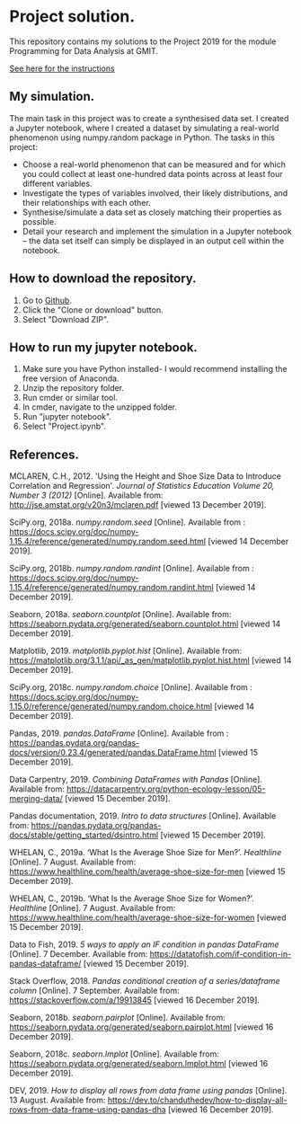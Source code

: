 # Project solution.

This repository contains my solutions to the Project 2019 for the module Programming for Data Analysis at GMIT.

[See here for the instructions](https://github.com/brianmcgmit/ProgDA/raw/master/ProgDA_Project.pdf)

## My simulation.

The main task in this project was to create a synthesised data set. I created a Jupyter notebook, where I created a dataset by simulating a real-world phenomenon using numpy.random package in Python. The tasks in this project:

* Choose a real-world phenomenon that can be measured and for which you could collect at least one-hundred data points across at least four different variables.
* Investigate the types of variables involved, their likely distributions, and their relationships with each other.
* Synthesise/simulate a data set as closely matching their properties as possible.
* Detail your research and implement the simulation in a Jupyter notebook – the data set itself can simply be displayed in an output cell within the notebook.

## How to download the repository.

1. Go to [Github](https://github.com/amacuga/progda-project).
2. Click the "Clone or download" button.
3. Select "Download ZIP".

## How to run my jupyter notebook.

1. Make sure you have Python installed- I would recommend installing the free version of Anaconda.
2. Unzip the repository folder.
2. Run cmder or similar tool.
3. In cmder, navigate to the unzipped folder.
4. Run "jupyter notebook".
5. Select "Project.ipynb".

## References.
MCLAREN, C.H., 2012. 'Using the Height and Shoe Size Data to Introduce Correlation and Regression'. *Journal of Statistics Education Volume 20, Number 3 (2012)* [Online]. Available from: http://jse.amstat.org/v20n3/mclaren.pdf [viewed 13 December 2019].

SciPy.org, 2018a. *numpy.random.seed* [Online]. Available from : https://docs.scipy.org/doc/numpy-1.15.4/reference/generated/numpy.random.seed.html [viewed 14 December 2019].

SciPy.org, 2018b. *numpy.random.randint* [Online]. Available from : https://docs.scipy.org/doc/numpy-1.15.4/reference/generated/numpy.random.randint.html [viewed 14 December 2019].

Seaborn, 2018a. *seaborn.countplot* [Online]. Available from: https://seaborn.pydata.org/generated/seaborn.countplot.html [viewed 14 December 2019].

Matplotlib, 2019. *matplotlib.pyplot.hist* [Online]. Available from: https://matplotlib.org/3.1.1/api/_as_gen/matplotlib.pyplot.hist.html [viewed 14 December 2019].

SciPy.org, 2018c. *numpy.random.choice* [Online]. Available from : https://docs.scipy.org/doc/numpy-1.15.0/reference/generated/numpy.random.choice.html [viewed 14 December 2019].

Pandas, 2019. *pandas.DataFrame* [Online]. Available from : https://pandas.pydata.org/pandas-docs/version/0.23.4/generated/pandas.DataFrame.html [viewed 15 December 2019].

Data Carpentry, 2019. *Combining DataFrames with Pandas* [Online]. Available from: https://datacarpentry.org/python-ecology-lesson/05-merging-data/ [viewed 15 December 2019].

Pandas documentation, 2019. *Intro to data structures* [Online]. Available from: https://pandas.pydata.org/pandas-docs/stable/getting_started/dsintro.html [viewed 15 December 2019].

WHELAN, C., 2019a. ‘What Is the Average Shoe Size for Men?’. *Healthline* [Online]. 7 August. Available from: https://www.healthline.com/health/average-shoe-size-for-men [viewed 15 December 2019].

WHELAN, C., 2019b. ‘What Is the Average Shoe Size for Women?’. *Healthline* [Online]. 7 August. Available from: https://www.healthline.com/health/average-shoe-size-for-women [viewed 15 December 2019].

Data to Fish, 2019. *5 ways to apply an IF condition in pandas DataFrame* [Online]. 7 December. Available from: https://datatofish.com/if-condition-in-pandas-dataframe/ [viewed 15 December 2019].

Stack Overflow, 2018. *Pandas conditional creation of a series/dataframe column* [Online]. 7 September. Available from: https://stackoverflow.com/a/19913845 [viewed 16 December 2019].

Seaborn, 2018b. *seaborn.pairplot* [Online]. Available from: https://seaborn.pydata.org/generated/seaborn.pairplot.html [viewed 16 December 2019].

Seaborn, 2018c. *seaborn.lmplot* [Online]. Available from: https://seaborn.pydata.org/generated/seaborn.lmplot.html [viewed 16 December 2019].

DEV, 2019. *How to display all rows from data frame using pandas* [Online]. 13 August. Available from: https://dev.to/chanduthedev/how-to-display-all-rows-from-data-frame-using-pandas-dha [viewed 16 December 2019].